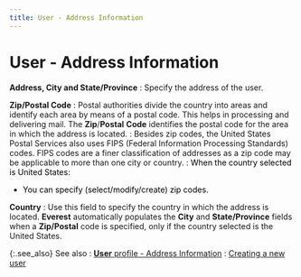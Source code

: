 ```yaml
---
title: User - Address Information
---
```


# User - Address Information


**Address, City and State/Province**
: Specify the address of the user.


**Zip/Postal Code**
: Postal authorities divide the country into areas  and identify each area by means of a postal code. This helps in processing  and delivering mail. The **Zip**/**Postal** **Code**  identifies the postal code for the area in which the address is located.
: Besides zip codes, the United States Postal Services  also uses FIPS (Federal Information Processing Standards) codes. FIPS  codes are a finer classification of addresses as a zip code may be applicable  to more than one city or country.
: <font color="#000000" class="hcp2">When the country selected is 
 United States:</font>

- <font color="#000000" class="hcp2">You can specify (select/modify/create) zip codes.</font>



**Country**
: Use this field to specify the country in which the  address is located. **Everest** automatically  populates the **City** and **State/Province** fields when a **Zip/Postal** code  is specified, only if the country selected is the United States.


{:.see_also}
See also
: [**User** profile - Address Information]({{site.sc_baseurl}}/misc/user_profile_general_address_information.html)
: [Creating a new  user]({{site.sc_baseurl}}/options/security/users/set-up-a-user/creating_a_new_user.html)
